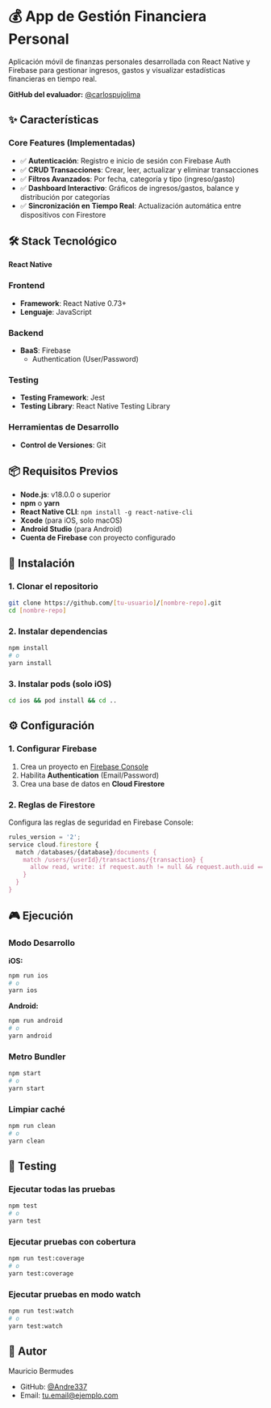 # 💰 App de Gestión Financiera Personal

Aplicación móvil de finanzas personales desarrollada con React Native y Firebase para gestionar ingresos, gastos y visualizar estadísticas financieras en tiempo real.

**GitHub del evaluador:** [@carlospujolima](https://github.com/carlospujolima)

## ✨ Características

### Core Features (Implementadas)
- ✅ **Autenticación**: Registro e inicio de sesión con Firebase Auth
- ✅ **CRUD Transacciones**: Crear, leer, actualizar y eliminar transacciones
- ✅ **Filtros Avanzados**: Por fecha, categoría y tipo (ingreso/gasto)
- ✅ **Dashboard Interactivo**: Gráficos de ingresos/gastos, balance y distribución por categorías
- ✅ **Sincronización en Tiempo Real**: Actualización automática entre dispositivos con Firestore

## 🛠 Stack Tecnológico

**React Native**

### Frontend
- **Framework**: React Native 0.73+
- **Lenguaje**: JavaScript

### Backend
- **BaaS**: Firebase
  - Authentication (User/Password)

### Testing
- **Testing Framework**: Jest
- **Testing Library**: React Native Testing Library

### Herramientas de Desarrollo
- **Control de Versiones**: Git

## 📦 Requisitos Previos

- **Node.js**: v18.0.0 o superior
- **npm** o **yarn**
- **React Native CLI**: `npm install -g react-native-cli`
- **Xcode** (para iOS, solo macOS)
- **Android Studio** (para Android)
- **Cuenta de Firebase** con proyecto configurado

## 🚀 Instalación

### 1. Clonar el repositorio

```bash
git clone https://github.com/[tu-usuario]/[nombre-repo].git
cd [nombre-repo]
```

### 2. Instalar dependencias

```bash
npm install
# o
yarn install
```

### 3. Instalar pods (solo iOS)

```bash
cd ios && pod install && cd ..
```

## ⚙️ Configuración

### 1. Configurar Firebase

1. Crea un proyecto en [Firebase Console](https://console.firebase.google.com/)
2. Habilita **Authentication** (Email/Password)
3. Crea una base de datos en **Cloud Firestore**


### 2. Reglas de Firestore

Configura las reglas de seguridad en Firebase Console:

```javascript
rules_version = '2';
service cloud.firestore {
  match /databases/{database}/documents {
    match /users/{userId}/transactions/{transaction} {
      allow read, write: if request.auth != null && request.auth.uid == userId;
    }
  }
}
```

## 🎮 Ejecución

### Modo Desarrollo

**iOS:**
```bash
npm run ios
# o
yarn ios
```

**Android:**
```bash
npm run android
# o
yarn android
```

### Metro Bundler
```bash
npm start
# o
yarn start
```

### Limpiar caché
```bash
npm run clean
# o
yarn clean
```

## 🧪 Testing

### Ejecutar todas las pruebas
```bash
npm test
# o
yarn test
```

### Ejecutar pruebas con cobertura
```bash
npm run test:coverage
# o
yarn test:coverage
```

### Ejecutar pruebas en modo watch
```bash
npm run test:watch
# o
yarn test:watch
```
## 👤 Autor

Mauricio Bermudes
- GitHub: [@Andre337](https://github.com/Andre337)
- Email: tu.email@ejemplo.com
